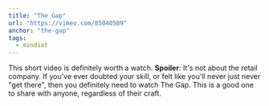 ```yaml
---
title: "The Gap"
url: "https://vimeo.com/85040589"
anchor: "the-gap"
tags:
  - mindset
---
```


This short video is definitely worth a watch. **Spoiler**: It's not about the retail company. If you've ever doubted your skill, or felt like you'll never just never "get there", then you definitely need to watch The Gap. This is a good one to share with anyone, regardless of their craft.
